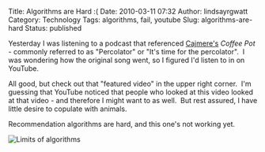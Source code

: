Title: Algorithms are Hard :(
Date: 2010-03-11 07:32
Author: lindsayrgwatt
Category: Technology
Tags: algorithms, fail, youtube
Slug: algorithms-are-hard
Status: published

Yesterday I was listening to a podcast that referenced [Cajmere's](http://en.wikipedia.org/wiki/Curtis_Jones) *Coffee Pot* - commonly referred to as "Percolator" or "It's time for the percolator".  I was wondering how the original song went, so I figured I'd listen to in on YouTube.

All good, but check out that "featured video" in the upper right corner.  I'm guessing that YouTube noticed that people who looked at this video looked at that video - and therefore I might want to as well.  But rest assured, I have little desire to copulate with animals.

Recommendation algorithms are hard, and this one's not working yet.

<img src="{static}/images/2010/03/limits.bmp" title="Limits of algorithms" class="aligncenter size-full " />

